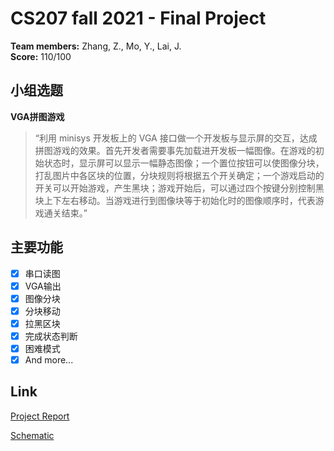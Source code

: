 # CS207 fall 2021 - Final Project

**Team members:** Zhang, Z., Mo, Y., Lai, J.\
**Score:** 110/100

## 小组选题

**VGA拼图游戏**

> “利用 minisys 开发板上的 VGA 接口做一个开发板与显示屏的交互，达成拼图游戏的效果。首先开发者需要事先加载进开发板一幅图像。在游戏的初始状态时，显示屏可以显示一幅静态图像；一个置位按钮可以使图像分块，打乱图片中各区块的位置，分块规则将根据五个开关确定；一个游戏启动的开关可以开始游戏，产生黑块；游戏开始后，可以通过四个按键分别控制黑块上下左右移动。当游戏进行到图像块等于初始化时的图像顺序时，代表游戏通关结束。”

## 主要功能

- [x] 串口读图
- [x] VGA输出
- [x] 图像分块
- [x] 分块移动
- [x] 拉黑区块
- [x] 完成状态判断
- [x] 困难模式
- [x] And more...

## Link

[Project Report](https://github.com/arvillion/puzzle/blob/main/report.pdf)

[Schematic](https://github.com/arvillion/puzzle/blob/main/schematic.pdf)

